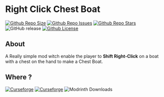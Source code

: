 # Right Click Chest Boat

[![Github Repo Size](https://img.shields.io/github/repo-size/Killarexe/Right-Click-Chest-Boat)]()
[![Github Repo Issues](https://img.shields.io/github/issues/Killarexe/Right-Click-Chest-Boat)]()
[![Github Repo Stars](https://img.shields.io/github/stars/Killarexe/Right-Click-Chest-Boat)]()
![GitHub release](https://img.shields.io/github/release/Killarexe/Right-Click-Chest-Boat.svg)
[![Github License](https://img.shields.io/github/license/Killarexe/Right-Click-Chest-Boat.svg)]()

## About 

A Really simple mod witch enable the player to **Shift Right-Click** on a boat with a chest on the hand to make a Chest Boat.

## Where ?

[![Curseforge](http://cf.way2muchnoise.eu/versions/1056345.svg)](https://www.curseforge.com/minecraft/mc-mods/right-click-chest-boat)
[![Curseforge](http://cf.way2muchnoise.eu/full_1056345_downloads.svg)](https://www.curseforge.com/minecraft/mc-mods/right-click-chest-boat)
![Modrinth Downloads](https://img.shields.io/modrinth/dt/eV0rTOBa?logo=modrinth)
